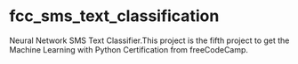 # fcc_sms_text_classification
Neural Network SMS Text Classifier.This project is the fifth project to get the Machine Learning with Python Certification from freeCodeCamp.
